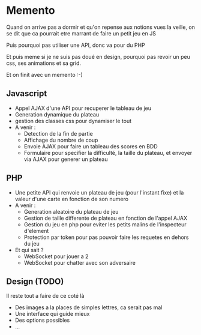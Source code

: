# Memento

Quand on arrive pas a dormir et qu'on repense aux notions vues la veille, on se dit que ca pourrait etre marrant de faire un petit jeu en JS

Puis pourquoi pas utiliser une API, donc va pour du PHP

Et puis meme si je ne suis pas doué en design, pourquoi pas revoir un peu css, ses animations et sa grid.

Et on finit avec un memento :-)

## Javascript

- Appel AJAX d'une API pour recuperer le tableau de jeu
- Generation dynamique du plateau
- gestion des classes css pour dynamiser le tout
- A venir :
  - Detection de la fin de partie
  - Affichage du nombre de coup
  - Envoie AJAX pour faire un tableau des scores en BDD
  - Formulaire pour specifier la difficulté, la taille du plateau, et envoyer via AJAX pour generer un plateau

## PHP

- Une petite API qui renvoie un plateau de jeu (pour l'instant fixe) et la valeur d'une carte en fonction de son numero
- A venir : 
  - Generation aleatoire du plateau de jeu
  - Gestion de taille differente de plateau en fonction de l'appel AJAX
  - Gestion du jeu en php pour eviter les petits malins de l'inspecteur d'element
  - Protection par token pour pas pouvoir faire les requetes en dehors du jeu
- Et qui sait ?
  - WebSocket pour jouer a 2
  - WebSocket pour chatter avec son adversaire

## Design (TODO)

Il reste tout a faire de ce coté là
- Des images a la places de simples lettres, ca serait pas mal
- Une interface qui guide mieux
- Des options possibles
- ...
